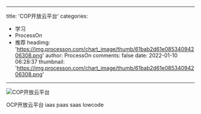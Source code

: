 
---
title: 'COP开放云平台'
categories: 
 - 学习
 - ProcessOn
 - 推荐
headimg: 'https://img.processon.com/chart_image/thumb/61bab2d61e08534094206308.png'
author: ProcessOn
comments: false
date: 2022-01-10 06:28:37
thumbnail: 'https://img.processon.com/chart_image/thumb/61bab2d61e08534094206308.png'
---

<div>   
<img class="thumb" alt="COP开放云平台" src="https://img.processon.com/chart_image/thumb/61bab2d61e08534094206308.png" referrerpolicy="no-referrer">
<p>OCP开放云平台 iaas paas saas lowcode</p>  
</div>
            
